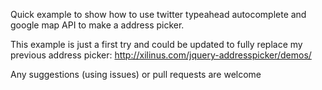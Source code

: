 Quick example to show how to use twitter typeahead autocomplete and google map API to make a address picker.

This example is just a first try and could be updated to fully replace my previous address picker: http://xilinus.com/jquery-addresspicker/demos/

Any suggestions (using issues) or pull requests are welcome
